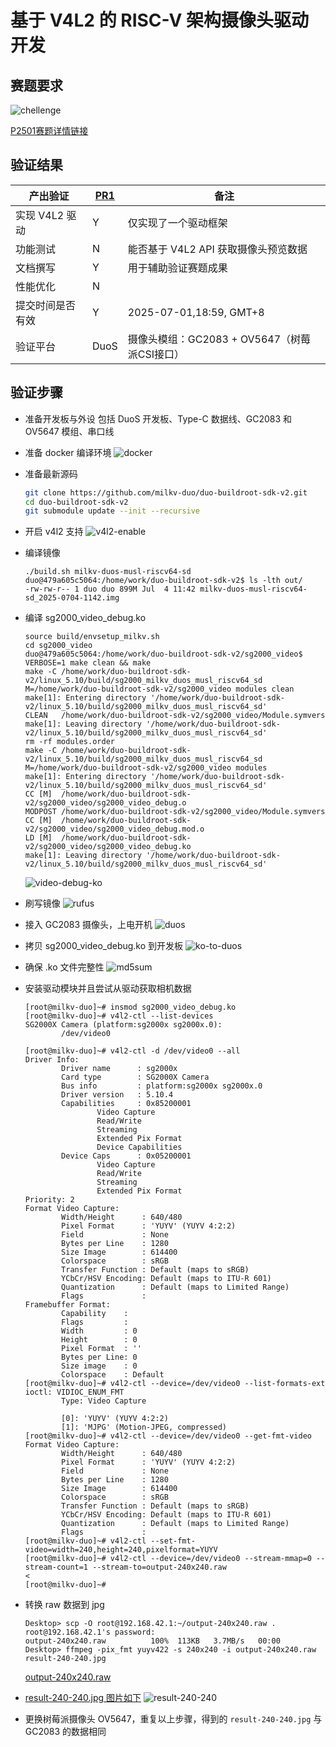 

# 基于 V4L2 的 RISC-V 架构摄像头驱动开发


## 赛题要求

![chellenge](./chellenge.png)

[P2501赛题详情链接](https://rvspoc.org/P2501/)

## 验证结果

|      产出验证        | [PR1](https://github.com/rv2036/rvspoc-P2501-v4l2/pull/1)   |     备注         | 
| ------------ | -------------------- | ------------------- |
| 实现 V4L2 驱动 | Y                   | 仅实现了一个驱动框架 |
| 功能测试       | N                    | 能否基于 V4L2 API 获取摄像头预览数据 |
| 文档撰写      | Y                    |用于辅助验证赛题成果 |
| 性能优化      | N                    | |
| 提交时间是否有效         | Y  | 2025-07-01,18:59, GMT+8|
| 验证平台         | DuoS |摄像头模组：GC2083 + OV5647（树莓派CSI接口） |


## 验证步骤

- 准备开发板与外设
  包括 DuoS 开发板、Type-C 数据线、GC2083 和 OV5647 模组、串口线


- 准备 docker 编译环境
![docker](./docker.png)

- 准备最新源码
    ```bash
    git clone https://github.com/milkv-duo/duo-buildroot-sdk-v2.git
    cd duo-buildroot-sdk-v2
    git submodule update --init --recursive
    ```
- 开启 v4l2 支持
![v4l2-enable](./v4l-enable.png)


- 编译镜像
    ```
    ./build.sh milkv-duos-musl-riscv64-sd
    duo@479a605c5064:/home/work/duo-buildroot-sdk-v2$ ls -lth out/
    -rw-rw-r-- 1 duo duo 899M Jul  4 11:42 milkv-duos-musl-riscv64-sd_2025-0704-1142.img
    ```

- 编译 sg2000_video_debug.ko
    ```
    source build/envsetup_milkv.sh
    cd sg2000_video
    duo@479a605c5064:/home/work/duo-buildroot-sdk-v2/sg2000_video$ VERBOSE=1 make clean && make
    make -C /home/work/duo-buildroot-sdk-v2/linux_5.10/build/sg2000_milkv_duos_musl_riscv64_sd M=/home/work/duo-buildroot-sdk-v2/sg2000_video modules clean
    make[1]: Entering directory '/home/work/duo-buildroot-sdk-v2/linux_5.10/build/sg2000_milkv_duos_musl_riscv64_sd'
    CLEAN   /home/work/duo-buildroot-sdk-v2/sg2000_video/Module.symvers
    make[1]: Leaving directory '/home/work/duo-buildroot-sdk-v2/linux_5.10/build/sg2000_milkv_duos_musl_riscv64_sd'
    rm -rf modules.order
    make -C /home/work/duo-buildroot-sdk-v2/linux_5.10/build/sg2000_milkv_duos_musl_riscv64_sd M=/home/work/duo-buildroot-sdk-v2/sg2000_video modules
    make[1]: Entering directory '/home/work/duo-buildroot-sdk-v2/linux_5.10/build/sg2000_milkv_duos_musl_riscv64_sd'
    CC [M]  /home/work/duo-buildroot-sdk-v2/sg2000_video/sg2000_video_debug.o
    MODPOST /home/work/duo-buildroot-sdk-v2/sg2000_video/Module.symvers
    CC [M]  /home/work/duo-buildroot-sdk-v2/sg2000_video/sg2000_video_debug.mod.o
    LD [M]  /home/work/duo-buildroot-sdk-v2/sg2000_video/sg2000_video_debug.ko
    make[1]: Leaving directory '/home/work/duo-buildroot-sdk-v2/linux_5.10/build/sg2000_milkv_duos_musl_riscv64_sd'
    ```
    ![video-debug-ko](./video-debug-ko.png)

- 刷写镜像
![rufus](./rufus.png)

- 接入 GC2083 摄像头，上电开机
![duos](./duos.jpg)

- 拷贝 sg2000_video_debug.ko 到开发板
![ko-to-duos](./ko-to-duos.png)

- 确保 .ko 文件完整性
![md5sum](./md5sum.png)

- 安装驱动模块并且尝试从驱动获取相机数据
    ```
    [root@milkv-duo]~# insmod sg2000_video_debug.ko
    [root@milkv-duo]~# v4l2-ctl --list-devices
    SG2000X Camera (platform:sg2000x sg2000x.0):
            /dev/video0

    [root@milkv-duo]~# v4l2-ctl -d /dev/video0 --all
    Driver Info:
            Driver name      : sg2000x
            Card type        : SG2000X Camera
            Bus info         : platform:sg2000x sg2000x.0
            Driver version   : 5.10.4
            Capabilities     : 0x85200001
                    Video Capture
                    Read/Write
                    Streaming
                    Extended Pix Format
                    Device Capabilities
            Device Caps      : 0x05200001
                    Video Capture
                    Read/Write
                    Streaming
                    Extended Pix Format
    Priority: 2
    Format Video Capture:
            Width/Height      : 640/480
            Pixel Format      : 'YUYV' (YUYV 4:2:2)
            Field             : None
            Bytes per Line    : 1280
            Size Image        : 614400
            Colorspace        : sRGB
            Transfer Function : Default (maps to sRGB)
            YCbCr/HSV Encoding: Default (maps to ITU-R 601)
            Quantization      : Default (maps to Limited Range)
            Flags             :
    Framebuffer Format:
            Capability    :
            Flags         :
            Width         : 0
            Height        : 0
            Pixel Format  : ''
            Bytes per Line: 0
            Size image    : 0
            Colorspace    : Default
    [root@milkv-duo]~# v4l2-ctl --device=/dev/video0 --list-formats-ext
    ioctl: VIDIOC_ENUM_FMT
            Type: Video Capture

            [0]: 'YUYV' (YUYV 4:2:2)
            [1]: 'MJPG' (Motion-JPEG, compressed)
    [root@milkv-duo]~# v4l2-ctl --device=/dev/video0 --get-fmt-video
    Format Video Capture:
            Width/Height      : 640/480
            Pixel Format      : 'YUYV' (YUYV 4:2:2)
            Field             : None
            Bytes per Line    : 1280
            Size Image        : 614400
            Colorspace        : sRGB
            Transfer Function : Default (maps to sRGB)
            YCbCr/HSV Encoding: Default (maps to ITU-R 601)
            Quantization      : Default (maps to Limited Range)
            Flags             :
    [root@milkv-duo]~# v4l2-ctl --set-fmt-video=width=240,height=240,pixelformat=YUYV
    [root@milkv-duo]~# v4l2-ctl --device=/dev/video0 --stream-mmap=0 --stream-count=1 --stream-to=output-240x240.raw
    <
    [root@milkv-duo]~#
    ```

- 转换 raw 数据到 jpg
    ```
    Desktop> scp -O root@192.168.42.1:~/output-240x240.raw .
    root@192.168.42.1's password:
    output-240x240.raw          100%  113KB   3.7MB/s   00:00
    Desktop> ffmpeg -pix_fmt yuyv422 -s 240x240 -i output-240x240.raw result-240-240.jpg
    ```
    [output-240x240.raw](./output-240x240.raw)

-  [result-240-240.jpg 图片如下](./result-240-240.jpg)
    ![result-240-240](./result-240-240.jpg)


- 更换树莓派摄像头 OV5647，重复以上步骤，得到的 `result-240-240.jpg` 与 GC2083 的数据相同
